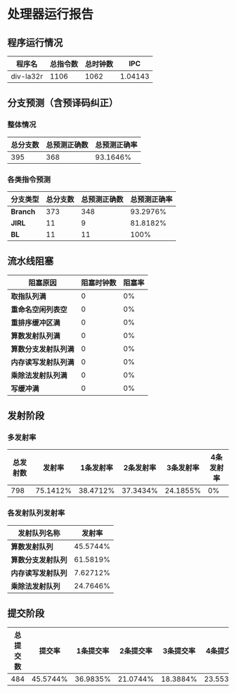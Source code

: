 # 处理器运行报告
## 程序运行情况
|程序名|总指令数|总时钟数|IPC|
|---|---|---|---|
|div-la32r|1106|1062|1.04143|

## 分支预测（含预译码纠正）
### 整体情况
|总分支数|总预测正确数|总预测正确率|
|---|---|---|
|395|368|93.1646%|

### 各类指令预测
|分支类型|总分支数|总预测正确数|总预测正确率|
|---|---|---|---|
|**Branch**| 373 | 348 | 93.2976%|
|**JIRL**| 11 | 9 | 81.8182%|
|**BL**| 11 | 11 | 100%|

## 流水线阻塞
|阻塞原因|阻塞时钟数|阻塞率|
|---|---|---|
|**取指队列满**| 0 | 0%|
|**重命名空闲列表空**|0 | 0%|
|**重排序缓冲区满**|0 | 0%|
|**算数发射队列满**|0 | 0%|
|**算数分支发射队列满**|0 | 0%|
|**内存读写发射队列满**|0 | 0%|
|**乘除法发射队列满**|0 | 0%|
|**写缓冲满**|0 | 0%|

## 发射阶段
### 多发射率
|总发射数|发射率|1条发射率|2条发射率|3条发射率|4条发射率|
|---|---|---|---|---|---|
|798|75.1412%|38.4712%|37.3434%|24.1855%|0%|

### 各发射队列发射率
|发射队列名称|发射率|
|---|---|
|**算数发射队列**|45.5744%|
|**算数分支发射队列**|61.5819%|
|**内存读写发射队列**|7.62712%|
|**乘除法发射队列**|24.7646%|

## 提交阶段
|总提交数|提交率|1条提交率|2条提交率|3条提交率|4条提交率|
|---|---|---|---|---|---|
|484|45.5744%|36.9835%|21.0744%|18.3884%|23.5537%|
